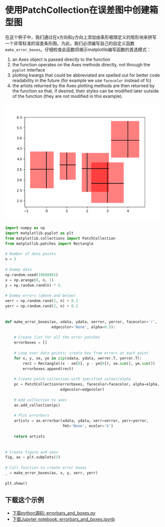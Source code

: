 # 使用PatchCollection在误差图中创建箱型图

在这个例子中，我们通过在x方向和y方向上添加由条形极限定义的矩形块来拼写一个非常标准的误差条形图。为此，我们必须编写自己的自定义函数 ``make_error_boxes``。仔细检查此函数将揭示matplotlib编写函数的首选模式：

1. an Axes object is passed directly to the function
1. the function operates on the Axes methods directly, not through the ``pyplot`` interface
1. plotting kwargs that could be abbreviated are spelled out for better code readability in the future (for example we use ``facecolor`` instead of fc)
1. the artists returned by the Axes plotting methods are then returned by the function so that, if desired, their styles can be modified later outside of the function (they are not modified in this example).

![创建箱型图示例](/static/images/gallery/sphx_glr_errorbars_and_boxes_001.png)

```python
import numpy as np
import matplotlib.pyplot as plt
from matplotlib.collections import PatchCollection
from matplotlib.patches import Rectangle

# Number of data points
n = 5

# Dummy data
np.random.seed(19680801)
x = np.arange(0, n, 1)
y = np.random.rand(n) * 5.

# Dummy errors (above and below)
xerr = np.random.rand(2, n) + 0.1
yerr = np.random.rand(2, n) + 0.2


def make_error_boxes(ax, xdata, ydata, xerror, yerror, facecolor='r',
                     edgecolor='None', alpha=0.5):

    # Create list for all the error patches
    errorboxes = []

    # Loop over data points; create box from errors at each point
    for x, y, xe, ye in zip(xdata, ydata, xerror.T, yerror.T):
        rect = Rectangle((x - xe[0], y - ye[0]), xe.sum(), ye.sum())
        errorboxes.append(rect)

    # Create patch collection with specified colour/alpha
    pc = PatchCollection(errorboxes, facecolor=facecolor, alpha=alpha,
                         edgecolor=edgecolor)

    # Add collection to axes
    ax.add_collection(pc)

    # Plot errorbars
    artists = ax.errorbar(xdata, ydata, xerr=xerror, yerr=yerror,
                          fmt='None', ecolor='k')

    return artists


# Create figure and axes
fig, ax = plt.subplots(1)

# Call function to create error boxes
_ = make_error_boxes(ax, x, y, xerr, yerr)

plt.show()
```

## 下载这个示例
            
- [下载python源码: errorbars_and_boxes.py](https://matplotlib.org/_downloads/errorbars_and_boxes.py)
- [下载Jupyter notebook: errorbars_and_boxes.ipynb](https://matplotlib.org/_downloads/errorbars_and_boxes.ipynb)